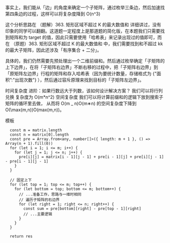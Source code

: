 事实上，我们能从「边」的角度来确定一个子矩阵，通过枚举三条边，然后加速找第四条边的过程，这样可以将复杂度降到 O(n^3)

这个分析思路在 （题解）363. 矩形区域不超过 K 的最大数值和 详细讲过，没有印象的同学可以翻翻。这道题一定程度上是那道题的简化版，在本题我们只需要找到矩阵和为 target 的值，因此只需要使用「哈希表」来记录出现过的值即可，而在 （原题）363. 矩形区域不超过 K 的最大数值和 中，我们需要找到和不超过 kk 的最大子矩阵，因此还涉及「有序集合 + 二分」。

具体的，我们仍然需要先预处理出一个二维前缀和。然后通过枚举确定「子矩阵的上下边界」，在将「子矩阵右边界」不断右移的过程中，把「子矩阵右边界」到「原矩阵左边界」行程的矩阵和存入哈希表（因为要统计数量，存储格式为 {"面积”:"出现次数"} ），然后通过容斥原理来找到目标的「子矩阵左边界」。

时间复杂度
进阶：如果行数远大于列数，该如何设计解决方案？
我们可以将行列兑换 复杂度为 O(m\*n^2)
空间复杂度
我们可以将计算前缀和的逻辑下放到搜索子矩阵的循环里去做，
从而将 O(m \_ n)O(m∗n) 的空间复杂度下降到 O(\max(m,n))O(max(m,n))。

模板

```JS
  const m = matrix.length
  const n = matrix[0].length
  const pre = Array.from<any, number[]>({ length: m + 1 }, () => Array(n + 1).fill(0))
  for (let i = 1; i <= m; i++) {
    for (let j = 1; j <= n; j++) {
      pre[i][j] = matrix[i - 1][j - 1] + pre[i - 1][j] + pre[i][j - 1] - pre[i - 1][j - 1]
    }
  }

  // 固定上下
  for (let top = 1; top <= m; top++) {
    for (let bottom = top; bottom <= m; bottom++) {
      // ...准备工作，思路与一维时相同
      // 遍历子矩阵的右边界
      for (let right = 1; right <= n; right++) {
        const sum = pre[bottom][right] - pre[top - 1][right]
        // ...主要逻辑
      }
    }
  }

  return res
```
